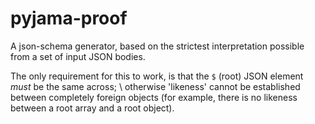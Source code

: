 # pyjama-proof
A json-schema generator, based on the strictest interpretation possible from a set of input JSON bodies.

The only requirement for this to work, is that the `$` (root) JSON element *must* be the same across; \ 
otherwise 'likeness' cannot be established between completely foreign objects 
(for example, there is no likeness between a root array and a root object).
